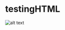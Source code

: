# testingHTML


![alt text](https://github.com/sdik007/introzApp/blob/master/introzApp/Assets.xcassets/example.imageset/test.png)
